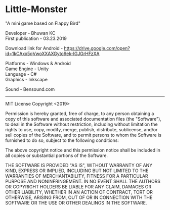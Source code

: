 # Little-Monster
"A mini game based on Flappy Bird"

Developer - Bhuwan KC <br/>
First publication - 03.23.2019

Download link for Android - https://drive.google.com/open?id=1kCAxx5qVwoXXAXGyto9ek-lGJGrHFzXA

Platforms - Windows & Android <br/>
Game Engine - Unity <br/>
Language - C# <br/>
Graphics - Inkscape <br/> 

Sound - Bensound.com

-----------------------------------------------------------------
MIT License
Copyright <2019><Bhuwan KC>

Permission is hereby granted, free of charge, to any person obtaining a copy of this software and associated documentation files (the "Software"), to deal in the Software without restriction, including without limitation the rights to use, copy, modify, merge, publish, distribute, sublicense, and/or sell copies of the Software, and to permit persons to whom the Software is furnished to do so, subject to the following conditions:

The above copyright notice and this permission notice shall be included in all copies or substantial portions of the Software.

THE SOFTWARE IS PROVIDED "AS IS", WITHOUT WARRANTY OF ANY KIND, EXPRESS OR IMPLIED, INCLUDING BUT NOT LIMITED TO THE WARRANTIES OF MERCHANTABILITY, FITNESS FOR A PARTICULAR PURPOSE AND NONINFRINGEMENT. IN NO EVENT SHALL THE AUTHORS OR COPYRIGHT HOLDERS BE LIABLE FOR ANY CLAIM, DAMAGES OR OTHER LIABILITY, WHETHER IN AN ACTION OF CONTRACT, TORT OR OTHERWISE, ARISING FROM, OUT OF OR IN CONNECTION WITH THE SOFTWARE OR THE USE OR OTHER DEALINGS IN THE SOFTWARE.
